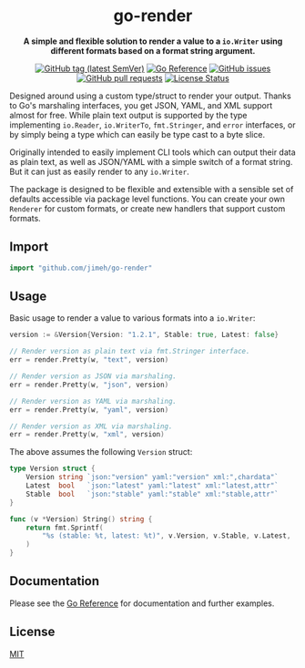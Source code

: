 <h1 align="center">
  go-render
</h1>

<p align="center">
  <strong>
    A simple and flexible solution to render a value to a <code>io.Writer</code>
    using different formats based on a format string argument.
  </strong>
</p>

<p align="center">
  <a href="https://github.com/jimeh/go-render/releases"><img src="https://img.shields.io/github/v/tag/jimeh/go-render?label=release" alt="GitHub tag (latest SemVer)"></a>
  <a href="https://pkg.go.dev/github.com/jimeh/go-render"><img src="https://img.shields.io/badge/%E2%80%8B-reference-387b97.svg?logo=go&logoColor=white" alt="Go Reference"></a>
  <a href="https://github.com/jimeh/go-render/issues"><img src="https://img.shields.io/github/issues-raw/jimeh/go-render.svg?style=flat&logo=github&logoColor=white" alt="GitHub issues"></a>
  <a href="https://github.com/jimeh/go-render/pulls"><img src="https://img.shields.io/github/issues-pr-raw/jimeh/go-render.svg?style=flat&logo=github&logoColor=white" alt="GitHub pull requests"></a>
  <a href="https://github.com/jimeh/go-render/blob/main/LICENSE"><img src="https://img.shields.io/github/license/jimeh/go-render.svg?style=flat" alt="License Status"></a>
</p>

Designed around using a custom type/struct to render your output. Thanks to Go's
marshaling interfaces, you get JSON, YAML, and XML support almost for free.
While plain text output is supported by the type implementing `io.Reader`,
`io.WriterTo`, `fmt.Stringer`, and `error` interfaces, or by simply being a type
which can easily be type cast to a byte slice.

Originally intended to easily implement CLI tools which can output their data as
plain text, as well as JSON/YAML with a simple switch of a format string. But it
can just as easily render to any `io.Writer`.

The package is designed to be flexible and extensible with a sensible set of
defaults accessible via package level functions. You can create your own
`Renderer` for custom formats, or create new handlers that support custom
formats.

## Import

```go
import "github.com/jimeh/go-render"
```

## Usage

Basic usage to render a value to various formats into a `io.Writer`:

```go
version := &Version{Version: "1.2.1", Stable: true, Latest: false}

// Render version as plain text via fmt.Stringer interface.
err = render.Pretty(w, "text", version)

// Render version as JSON via marshaling.
err = render.Pretty(w, "json", version)

// Render version as YAML via marshaling.
err = render.Pretty(w, "yaml", version)

// Render version as XML via marshaling.
err = render.Pretty(w, "xml", version)
```

The above assumes the following `Version` struct:

```go
type Version struct {
    Version string `json:"version" yaml:"version" xml:",chardata"`
    Latest  bool   `json:"latest" yaml:"latest" xml:"latest,attr"`
    Stable  bool   `json:"stable" yaml:"stable" xml:"stable,attr"`
}

func (v *Version) String() string {
    return fmt.Sprintf(
        "%s (stable: %t, latest: %t)", v.Version, v.Stable, v.Latest,
    )
}
```

## Documentation

Please see the
[Go Reference](https://pkg.go.dev/github.com/jimeh/go-render#section-documentation)
for documentation and further examples.

## License

[MIT](https://github.com/jimeh/go-render/blob/main/LICENSE)
